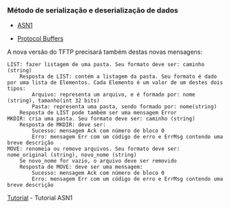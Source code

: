 ### Método de serialização e deserialização de dados

- [ASN1](/tftp2.asn1)

- [Protocol Buffers](/tftp2.proto)

A nova versão do TFTP precisará também destas novas mensagens:

    LIST: fazer listagem de uma pasta. Seu formato deve ser: caminho (string)
        Resposta de LIST: contém a listagem da pasta. Seu formato é dado por uma lista de Elementos. Cada Elemento é um valor de um destes dois tipos:
            Arquivo: representa um arquivo, e é formado por: nome (string), tamanho(int 32 bits)
            Pasta: representa uma pasta, sendo formado por: nome(string)
        Resposta de LIST pode também ser uma mensagem Error
    MKDIR: cria uma pasta. Seu formato deve ser: caminho (string)
        Resposta de MKDIR: deve ser:
            Sucesso: mensagem Ack com número de bloco 0
            Erro: mensagem Err com um código de erro e ErrMsg contendo uma breve descrição
    MOVE: renomeia ou remove arquivos. Seu formato deve ser:  nome_original (string), novo_nome (string)
        Se novo_nome for vazio, o arquivo deve ser removido
        Resposta de MOVE: deve ser uma mensagem:
            Sucesso: mensagem Ack com número de bloco 0
            Erro: mensagem Err com um código de erro e ErrMsg contendo uma breve descrição


[Tutorial](https://moodle.ifsc.edu.br/mod/page/view.php?id=715227&forceview=1) - Tutorial ASN1
